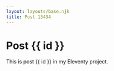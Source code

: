 ```yaml
---
layout: layouts/base.njk
title: Post 13494
---
```


# Post {{ id }}

This is post {{ id }} in my Eleventy project.

